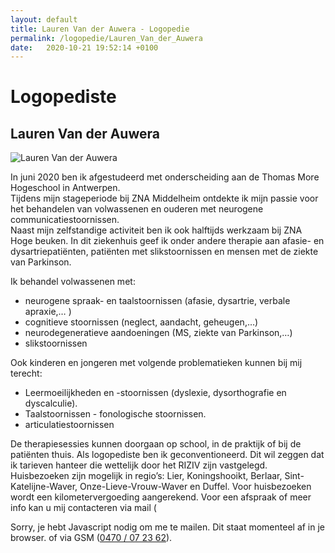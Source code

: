 ```yaml
---
layout: default
title: Lauren Van der Auwera - Logopedie 
permalink: /logopedie/Lauren_Van_der_Auwera 
date:   2020-10-21 19:52:14 +0100
---
```

# Logopediste

## Lauren Van der Auwera

<picture class="portret">
	<source srcset="/img/LaurenVanderAuwera_desktop_300x516.jpg" media="(min-width: 769px)">
	<img srcset="/img/LaurenVanderAuwera_mobile_404x346.jpg" alt="Lauren Van der Auwera">
</picture> 

In juni 2020 ben ik afgestudeerd met onderscheiding aan de Thomas More Hogeschool in Antwerpen.  
Tijdens mijn stageperiode bij ZNA Middelheim ontdekte ik mijn passie voor het behandelen van volwassenen en ouderen met neurogene communicatiestoornissen.  
Naast mijn zelfstandige activiteit ben ik ook halftijds werkzaam bij ZNA Hoge beuken. In dit ziekenhuis geef ik onder andere therapie aan afasie- en dysartriepatiënten, patiënten met slikstoornissen en mensen met de ziekte van Parkinson.  
  
Ik behandel volwassenen met:  

- neurogene spraak- en taalstoornissen (afasie, dysartrie, verbale apraxie,… )  
- cognitieve stoornissen (neglect, aandacht, geheugen,…)  
- neurodegeneratieve aandoeningen (MS, ziekte van Parkinson,…)  
- slikstoornissen  

Ook kinderen en jongeren met volgende problematieken kunnen bij mij terecht:  

- Leermoeilijkheden en -stoornissen (dyslexie, dysorthografie en dyscalculie).  
- Taalstoornissen - fonologische stoornissen.  
- articulatiestoornissen  

De therapiesessies kunnen doorgaan op school, in de praktijk of bij de patiënten thuis.
Als logopediste ben ik geconventioneerd. Dit wil zeggen dat ik tarieven hanteer die wettelijk door het RIZIV zijn vastgelegd. 
Huisbezoeken zijn mogelijk in regio’s: Lier, Koningshooikt, Berlaar, Sint-Katelijne-Waver, Onze-Lieve-Vrouw-Waver en Duffel. Voor huisbezoeken wordt een kilometervergoeding aangerekend. Voor een afspraak of meer info kan u mij contacteren via mail (
<script type="text/javascript" language="javascript">
<!--  // Email obfuscator script 2.1 by Tim Williams, University of Arizona - Random encryption key feature coded by Andrew Moulden
// This code is freeware provided these four comment lines remain intact - A wizard to generate this code is at http://www.jottings.com/obfuscator/
{ coded = "IAb.Ob2Ltc@HfbWO.Fyf"; key = "4UcDQkRvY9MSoEumtHVl1KFaqrCIwd8jyp2fizJO3B6bnLGZTAsx50h7WPegNX";  shift=coded.length;  link="";  for (i=0; i<coded.length; i++) { if (key.indexOf(coded.charAt(i))==-1) {  ltr = coded.charAt(i);  link += (ltr);  }  else {  ltr = (key.indexOf(coded.charAt(i))-shift+key.length) % key.length;  link += (key.charAt(ltr));  }  } document.write("<a href='mailto:"+link+"'>"+link+"</a>")} //-->
</script><noscript>Sorry, je hebt Javascript nodig om me te mailen. Dit staat momenteel af in je browser.</noscript> of via GSM (<a href="tel:+32470072362” itemprop="telephone">0470 / 07 23 62</a>).  
  
 